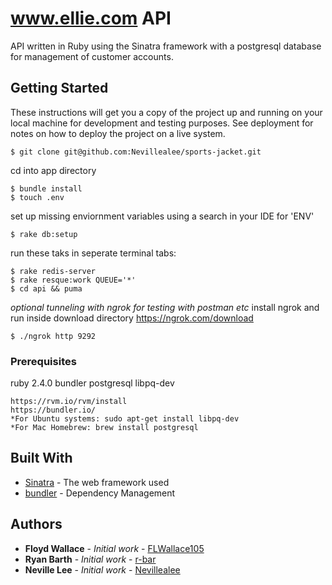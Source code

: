 # www.ellie.com API 

API written in Ruby using the Sinatra framework with a postgresql database for management of customer accounts.

## Getting Started

These instructions will get you a copy of the project up and running on your local machine for development and testing purposes. See deployment for notes on how to deploy the project on a live system. <br />
```
$ git clone git@github.com:Nevillealee/sports-jacket.git
```
cd into app directory <br />
```
$ bundle install
$ touch .env
```
set up missing enviornment variables using a search in your IDE for 'ENV' <br />
```
$ rake db:setup
```
run these taks in seperate terminal tabs: <br />
```
$ rake redis-server
$ rake resque:work QUEUE='*'
$ cd api && puma
```
*optional tunneling with ngrok for testing with postman etc* 
install ngrok and run inside download directory 
https://ngrok.com/download
```
$ ./ngrok http 9292
```
### Prerequisites
ruby 2.4.0
bundler
postgresql libpq-dev
```
https://rvm.io/rvm/install
https://bundler.io/
*For Ubuntu systems: sudo apt-get install libpq-dev
*For Mac Homebrew: brew install postgresql
```
## Built With

* [Sinatra](http://sinatrarb.com/) - The web framework used
* [bundler](https://bundler.io/) - Dependency Management

## Authors

* **Floyd  Wallace** - *Initial work* - [FLWallace105](https://github.com/FLWallace105)
* **Ryan Barth** - *Initial work* - [r-bar](https://github.com/r-bar)
* **Neville Lee** - *Initial work* - [Nevillealee](https://github.com/nevillealee)
